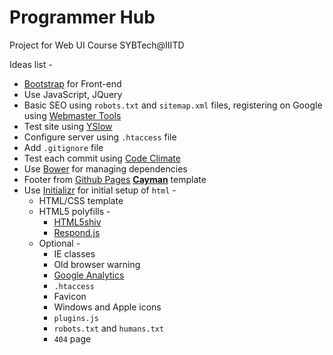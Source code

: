 # Programmer Hub

Project for Web UI Course SYBTech@IIITD

Ideas list -

* [Bootstrap][1] for Front-end
* Use JavaScript, JQuery
* Basic SEO using `robots.txt` and `sitemap.xml` files, registering on Google
using [Webmaster Tools][2]
* Test site using [YSlow][3]
* Configure server using `.htaccess` file
* Add `.gitignore` file
* Test each commit using [Code Climate][4]
* Use [Bower][5] for managing dependencies
* Footer from [Github Pages][6] [**Cayman**][7] template
* Use [Initializr][8] for initial setup of `html` -
  * HTML/CSS template
  * HTML5 polyfills -
    * [HTML5shiv][9]
    * [Respond.js][10]
  * Optional -
    * IE classes
    * Old browser warning
    * [Google Analytics][11]
    * `.htaccess`
    * Favicon
    * Windows and Apple icons
    * `plugins.js`
    * `robots.txt` and `humans.txt`
    * `404` page

[1]:http://getbootstrap.com/
[2]:https://www.google.com/webmasters/tools/
[3]:http://yslow.org/
[4]:https://codeclimate.com/
[5]:http://bower.io/
[6]:https://pages.github.com/
[7]:http://jasonlong.github.io/cayman-theme/
[8]:http://www.initializr.com/
[9]:https://github.com/aFarkas/html5shiv/
[10]:https://github.com/scottjehl/Respond/
[11]:https://www.google.com/analytics/
